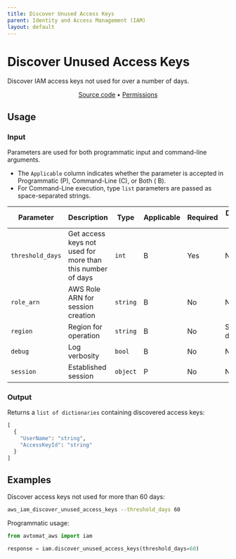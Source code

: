 ```yaml
---
title: Discover Unused Access Keys
parent: Identity and Access Management (IAM)
layout: default
---
```


# Discover Unused Access Keys

Discover IAM access keys not used for over a number of days.<br/>

<p align="center">
   <a href="/avtomat_aws/iam/discover_unused_access_keys.py">Source code</a> •
   <a href="/permissions/iam/discover_unused_access_keys">Permissions</a>
</p>

## Usage

### Input

Parameters are used for both programmatic input and command-line arguments.<br/>

- The `Applicable` column indicates whether the parameter is accepted in Programmatic (P), Command-Line (C), or Both (
  B).<br/>
- For Command-Line execution, type `list` parameters are passed as space-separated strings.

| Parameter        | Description                                                | Type     | Applicable | Required | Default value   |
|------------------|------------------------------------------------------------|----------|------------|----------|-----------------|
| `threshold_days` | Get access keys not used for more than this number of days | `int`    | B          | Yes      | None            |
| `role_arn`       | AWS Role ARN for session creation                          | `string` | B          | No       | None            |
| `region`         | Region for operation                                       | `string` | B          | No       | Session default |
| `debug`          | Log verbosity                                              | `bool`   | B          | No       | None            |
| `session`        | Established session                                        | `object` | P          | No       | None            |

### Output

Returns a `list of dictionaries` containing discovered access keys:

```python
[
  {
    "UserName": "string",
    "AccessKeyId": "string"
  }
]
```

## Examples

Discover access keys not used for more than 60 days:

```bash
aws_iam_discover_unused_access_keys --threshold_days 60
```

Programmatic usage:

```python
from avtomat_aws import iam

response = iam.discover_unused_access_keys(threshold_days=60)
```